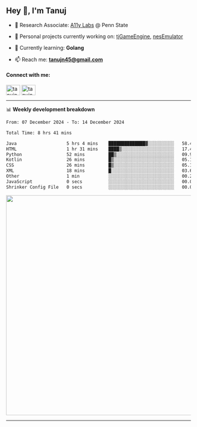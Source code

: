 <h2>Hey 👋, I'm Tanuj</h2>

- 🔬 Research Associate: [A11y Labs](https://a11y.ist.psu.edu/) @ Penn State 

- 🔭 Personal projects currently working on: [tjGameEngine](https://github.com/tanujn45/tjGameEngine), [nesEmulator](https://github.com/tanujn45/nesEmulator)

- 🌱 Currently learning: **Golang**

- 📫 Reach me: **tanujn45@gmail.com**

<h4 align="left">Connect with me:</h4>
<p align="left">
<a href="https://twitter.com/tanujn45" target="blank"><img align="center" src="https://raw.githubusercontent.com/rahuldkjain/github-profile-readme-generator/master/src/images/icons/Social/twitter.svg" alt="tanujn45" height="28" width="38" /></a>
<a href="https://linkedin.com/in/tanujn45" target="blank"><img align="center" src="https://raw.githubusercontent.com/rahuldkjain/github-profile-readme-generator/master/src/images/icons/Social/linked-in-alt.svg" alt="tanujn45" height="28" width="38" /></a>
</p>

-------

📊 **Weekly development breakdown**
<!--START_SECTION:waka-->

```txt
From: 07 December 2024 - To: 14 December 2024

Total Time: 8 hrs 41 mins

Java                   5 hrs 4 mins    ██████████████▓░░░░░░░░░░   58.41 %
HTML                   1 hr 31 mins    ████▒░░░░░░░░░░░░░░░░░░░░   17.48 %
Python                 52 mins         ██▒░░░░░░░░░░░░░░░░░░░░░░   09.99 %
Kotlin                 26 mins         █▒░░░░░░░░░░░░░░░░░░░░░░░   05.13 %
CSS                    26 mins         █▒░░░░░░░░░░░░░░░░░░░░░░░   05.11 %
XML                    18 mins         █░░░░░░░░░░░░░░░░░░░░░░░░   03.61 %
Other                  1 min           ░░░░░░░░░░░░░░░░░░░░░░░░░   00.20 %
JavaScript             0 secs          ░░░░░░░░░░░░░░░░░░░░░░░░░   00.03 %
Shrinker Config File   0 secs          ░░░░░░░░░░░░░░░░░░░░░░░░░   00.03 %
```

<!--END_SECTION:waka-->

<img src="https://wakatime.com/share/@018e9abd-1aa4-4aa6-9db7-5ca3b999e810/4650b67a-98aa-46b4-b598-3d8a2451f0df.svg" width="600"/>

-------
